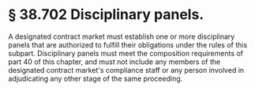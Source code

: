 # § 38.702   Disciplinary panels.

A designated contract market must establish one or more disciplinary panels that are authorized to fulfill their obligations under the rules of this subpart. Disciplinary panels must meet the composition requirements of part 40 of this chapter, and must not include any members of the designated contract market's compliance staff or any person involved in adjudicating any other stage of the same proceeding.




